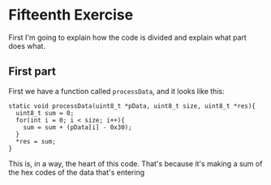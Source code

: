 # Fifteenth Exercise
First I'm going to explain how the code is divided and explain what part does what.

## First part
First we have a function called `processData`, and it looks like this:

    static void processData(uint8_t *pData, uint8_t size, uint8_t *res){
      uint8_t sum = 0;
      for(int i = 0; i < size; i++){
        sum = sum + (pData[i] - 0x30);
      }
      *res = sum;
    }

This is, in a way, the heart of this code. That's because it's making a sum of the hex codes of the data that's entering